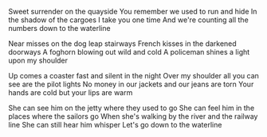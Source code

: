 

Sweet surrender on the quayside
You remember we used to run and hide
In the shadow of the cargoes I take you one time
And we're counting all the numbers down to the waterline

Near misses on the dog leap stairways
French kisses in the darkened doorways
A foghorn blowing out wild and cold
A policeman shines a light upon my shoulder

Up comes a coaster fast and silent in the night
Over my shoulder all you can see are the pilot lights
No money in our jackets and our jeans are torn
Your hands are cold but your lips are warm

She can see him on the jetty where they used to go
She can feel him in the places where the sailors go
When she's walking by the river and the railway line
She can still hear him whisper
Let's go down to the waterline